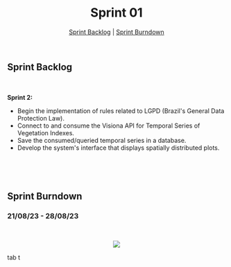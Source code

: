<h1 align="center">Sprint 01</h1>

<p align="center">
 <a href="#product-backlog">Sprint Backlog</a> |  <a href="#sprint-burndown">Sprint Burndown</a>
</p>

<br>

## Sprint Backlog
<br>
<p align="center"> 


**Sprint 2:**
  * Begin the implementation of rules related to LGPD (Brazil's General Data Protection Law).
  * Connect to and consume the Visiona API for Temporal Series of Vegetation Indexes.
  * Save the consumed/queried temporal series in a database.
  * Develop the system's interface that displays spatially distributed plots.

  
<br> 
</p>
 
<br>

## Sprint Burndown

### 21/08/23 - 28/08/23
<br>

<p align="center"> 
<img src="https://media.discordapp.net/attachments/870416846338273280/1163602950392905748/Captura_de_tela_2023-10-16_191356.png?ex=65402cb2&is=652db7b2&hm=d967e70f3c266bb24a180906d5e0907ac98562f77093f681f30c227e10995c07&=&width=963&height=575"/> <br>


</p>
tab t
<br>
